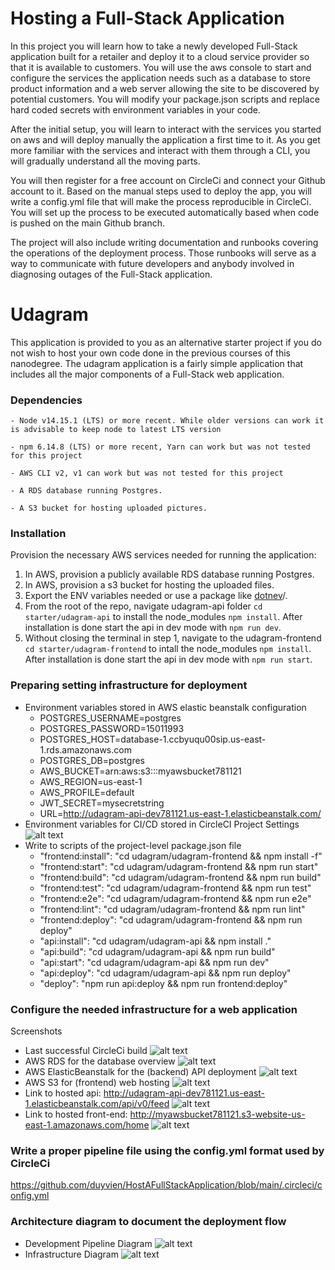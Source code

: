 # Hosting a Full-Stack Application

In this project you will learn how to take a newly developed Full-Stack application built for a retailer and deploy it to a cloud service provider so that it is available to customers. You will use the aws console to start and configure the services the application needs such as a database to store product information and a web server allowing the site to be discovered by potential customers. You will modify your package.json scripts and replace hard coded secrets with environment variables in your code.

After the initial setup, you will learn to interact with the services you started on aws and will deploy manually the application a first time to it. As you get more familiar with the services and interact with them through a CLI, you will gradually understand all the moving parts.

You will then register for a free account on CircleCi and connect your Github account to it. Based on the manual steps used to deploy the app, you will write a config.yml file that will make the process reproducible in CircleCi. You will set up the process to be executed automatically based when code is pushed on the main Github branch.

The project will also include writing documentation and runbooks covering the operations of the deployment process. Those runbooks will serve as a way to communicate with future developers and anybody involved in diagnosing outages of the Full-Stack application.

# Udagram

This application is provided to you as an alternative starter project if you do not wish to host your own code done in the previous courses of this nanodegree. The udagram application is a fairly simple application that includes all the major components of a Full-Stack web application.



### Dependencies

```
- Node v14.15.1 (LTS) or more recent. While older versions can work it is advisable to keep node to latest LTS version

- npm 6.14.8 (LTS) or more recent, Yarn can work but was not tested for this project

- AWS CLI v2, v1 can work but was not tested for this project

- A RDS database running Postgres.

- A S3 bucket for hosting uploaded pictures.

```
### Installation

Provision the necessary AWS services needed for running the application:

1. In AWS, provision a publicly available RDS database running Postgres. <Place holder for link to classroom article>
1. In AWS, provision a s3 bucket for hosting the uploaded files. <Place holder for tlink to classroom article>
1. Export the ENV variables needed or use a package like [dotnev](https://www.npmjs.com/package/dotenv)/.
1. From the root of the repo, navigate udagram-api folder `cd starter/udagram-api` to install the node_modules `npm install`. After installation is done start the api in dev mode with `npm run dev`.
1. Without closing the terminal in step 1, navigate to the udagram-frontend `cd starter/udagram-frontend` to intall the node_modules `npm install`. After installation is done start the api in dev mode with `npm run start`.

### Preparing setting infrastructure for deployment
- Environment variables stored in AWS elastic beanstalk configuration
    - POSTGRES_USERNAME=postgres
    - POSTGRES_PASSWORD=15011993
    - POSTGRES_HOST=database-1.ccbyuqu00sip.us-east-1.rds.amazonaws.com
    - POSTGRES_DB=postgres
    - AWS_BUCKET=arn:aws:s3:::myawsbucket781121
    - AWS_REGION=us-east-1
    - AWS_PROFILE=default
    - JWT_SECRET=mysecretstring
    - URL=http://udagram-api-dev781121.us-east-1.elasticbeanstalk.com/
- Environment variables for CI/CD stored in CircleCI Project Settings
![alt text](https://github.com/duyvien/HostAFullStackApplication/blob/main/udagram/doc/screenshots/ProjectSettingsCircleCI.png)
- Write to scripts of the project-level package.json file
    - "frontend:install": "cd udagram/udagram-frontend && npm install -f"
    - "frontend:start": "cd udagram/udagram-frontend && npm run start"
    - "frontend:build": "cd udagram/udagram-frontend && npm run build"
    - "frontend:test": "cd udagram/udagram-frontend && npm run test"
    - "frontend:e2e": "cd udagram/udagram-frontend && npm run e2e"
    - "frontend:lint": "cd udagram/udagram-frontend && npm run lint"
    - "frontend:deploy": "cd udagram/udagram-frontend && npm run deploy"
    - "api:install": "cd udagram/udagram-api && npm install ."
    - "api:build": "cd udagram/udagram-api && npm run build"
    - "api:start": "cd udagram/udagram-api && npm run dev"
    - "api:deploy": "cd udagram/udagram-api && npm run deploy"
    - "deploy": "npm run api:deploy && npm run frontend:deploy"    
### Configure the needed infrastructure for a web application
Screenshots
- Last successful CircleCi build
![alt text](https://github.com/duyvien/HostAFullStackApplication/blob/main/udagram/doc/screenshots/buildCircleCI.png)
- AWS RDS for the database overview
![alt text](https://github.com/duyvien/HostAFullStackApplication/blob/main/udagram/doc/screenshots/RDS.png)
- AWS ElasticBeanstalk for the (backend) API deployment
![alt text](https://github.com/duyvien/HostAFullStackApplication/blob/main/udagram/doc/screenshots/ElasticBeanstalk.png)
- AWS S3 for (frontend) web hosting
![alt text](https://github.com/duyvien/HostAFullStackApplication/blob/main/udagram/doc/screenshots/S3Bucket.png)
- Link to hosted api: http://udagram-api-dev781121.us-east-1.elasticbeanstalk.com/api/v0/feed
![alt text](https://github.com/duyvien/HostAFullStackApplication/blob/main/udagram/doc/screenshots/api.png)
- Link to hosted front-end: http://myawsbucket781121.s3-website-us-east-1.amazonaws.com/home
![alt text](https://github.com/duyvien/HostAFullStackApplication/blob/main/udagram/doc/screenshots/fontend.png)

### Write a proper pipeline file using the config.yml format used by CircleCi
https://github.com/duyvien/HostAFullStackApplication/blob/main/.circleci/config.yml

### Architecture diagram to document the deployment flow
- Development Pipeline Diagram
![alt text](https://github.com/duyvien/HostAFullStackApplication/blob/main/udagram/doc/screenshots/Pipeline.png)
- Infrastructure Diagram
![alt text](https://github.com/duyvien/HostAFullStackApplication/blob/main/udagram/doc/screenshots/Infrastructure.png)



